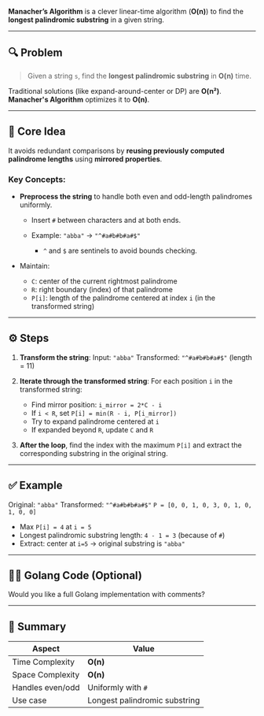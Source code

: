 **Manacher’s Algorithm** is a clever linear-time algorithm (**O(n)**) to find the **longest palindromic substring** in a given string.

---

## 🔍 Problem

> Given a string `s`, find the **longest palindromic substring** in **O(n)** time.

Traditional solutions (like expand-around-center or DP) are **O(n²)**.
**Manacher's Algorithm** optimizes it to **O(n)**.

---

## 🧠 Core Idea

It avoids redundant comparisons by **reusing previously computed palindrome lengths** using **mirrored properties**.

### Key Concepts:

* **Preprocess the string** to handle both even and odd-length palindromes uniformly.

  * Insert `#` between characters and at both ends.
  * Example: `"abba"` → `"^#a#b#b#a#$"`

    * `^` and `$` are sentinels to avoid bounds checking.

* Maintain:

  * `C`: center of the current rightmost palindrome
  * `R`: right boundary (index) of that palindrome
  * `P[i]`: length of the palindrome centered at index `i` (in the transformed string)

---

## ⚙️ Steps

1. **Transform the string**:
   Input: `"abba"`
   Transformed: `"^#a#b#b#a#$"` (length = 11)

2. **Iterate through the transformed string**:
   For each position `i` in the transformed string:

   * Find mirror position: `i_mirror = 2*C - i`
   * If `i < R`, set `P[i] = min(R - i, P[i_mirror])`
   * Try to expand palindrome centered at `i`
   * If expanded beyond `R`, update `C` and `R`

3. **After the loop**, find the index with the maximum `P[i]` and extract the corresponding substring in the original string.

---

## ✅ Example

Original: `"abba"`
Transformed: `"^#a#b#b#a#$"`
`P = [0, 0, 1, 0, 3, 0, 1, 0, 1, 0, 0]`

* Max `P[i] = 4` at `i = 5`
* Longest palindromic substring length: `4 - 1 = 3` (because of `#`)
* Extract: center at `i=5` → original substring is `"abba"`

---

## 🧑‍💻 Golang Code (Optional)

Would you like a full Golang implementation with comments?

---

## 📌 Summary

| Aspect           | Value                         |
| ---------------- | ----------------------------- |
| Time Complexity  | **O(n)**                      |
| Space Complexity | **O(n)**                      |
| Handles even/odd | Uniformly with `#`            |
| Use case         | Longest palindromic substring |

